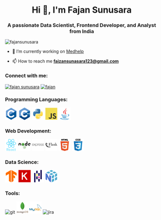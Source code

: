 <h1 align="center">Hi 👋, I'm Fajan Sunusara</h1>
<h3 align="center">A passionate Data Scientist, Frontend Developer, and Analyst from India</h3>

<p align="left"> <img src="https://komarev.com/ghpvc/?username=fajansunusara&label=Profile%20views&color=0e75b6&style=flat" alt="fajansunusara" /> </p>

- 🔭 I’m currently working on [Medhelp](https://github.com/FajanSunusara/Medelp.git)

- 📫 How to reach me **faizansunasara123@gmail.com**

<h3 align="left">Connect with me:</h3>
<p align="left">
<a href="https://linkedin.com/in/fajan sunusara" target="blank"><img align="center" src="https://raw.githubusercontent.com/rahuldkjain/github-profile-readme-generator/master/src/images/icons/Social/linked-in-alt.svg" alt="fajan sunusara" height="30" width="40" /></a>
<a href="https://www.leetcode.com/fajan" target="blank"><img align="center" src="https://raw.githubusercontent.com/rahuldkjain/github-profile-readme-generator/master/src/images/icons/Social/leet-code.svg" alt="fajan" height="30" width="40" /></a>
</p>

<h3 align="left">Programming Languages:</h3>
<p align="left"> 
  <img src="https://raw.githubusercontent.com/devicons/devicon/master/icons/c/c-original.svg" alt="c" width="40" height="40"/> 
  <img src="https://raw.githubusercontent.com/devicons/devicon/master/icons/cplusplus/cplusplus-original.svg" alt="cplusplus" width="40" height="40"/> 
  <img src="https://raw.githubusercontent.com/devicons/devicon/master/icons/python/python-original.svg" alt="python" width="40" height="40"/> 
  <img src="https://raw.githubusercontent.com/devicons/devicon/master/icons/javascript/javascript-original.svg" alt="javascript" width="40" height="40"/> 
  <img src="https://raw.githubusercontent.com/devicons/devicon/master/icons/java/java-original.svg" alt="java" width="40" height="40"/> 
</p>

<h3 align="left">Web Development:</h3>
<p align="left"> 
  <img src="https://raw.githubusercontent.com/devicons/devicon/master/icons/react/react-original-wordmark.svg" alt="react" width="40" height="40"/> 
  <img src="https://raw.githubusercontent.com/devicons/devicon/master/icons/nodejs/nodejs-original-wordmark.svg" alt="nodejs" width="40" height="40"/> 
  <img src="https://raw.githubusercontent.com/devicons/devicon/master/icons/express/express-original-wordmark.svg" alt="express" width="40" height="40"/> 
  <img src="https://raw.githubusercontent.com/devicons/devicon/master/icons/flask/flask-original-wordmark.svg" alt="flask" width="40" height="40"/> 
  <img src="https://raw.githubusercontent.com/devicons/devicon/master/icons/html5/html5-original-wordmark.svg" alt="html5" width="40" height="40"/> 
  <img src="https://raw.githubusercontent.com/devicons/devicon/master/icons/css3/css3-original-wordmark.svg" alt="css3" width="40" height="40"/> 
</p>

<h3 align="left">Data Science:</h3>
<p align="left"> 
  <img src="https://raw.githubusercontent.com/devicons/devicon/master/icons/tensorflow/tensorflow-original.svg" alt="tensorflow" width="40" height="40"/> 
  <img src="https://raw.githubusercontent.com/devicons/devicon/master/icons/keras/keras-original.svg" alt="keras" width="40" height="40"/> 
  <img src="https://raw.githubusercontent.com/devicons/devicon/master/icons/pandas/pandas-original.svg" alt="pandas" width="40" height="40"/> 
  <img src="https://raw.githubusercontent.com/devicons/devicon/master/icons/numpy/numpy-original.svg" alt="numpy" width="40" height="40"/> 
</p>

<h3 align="left">Tools:</h3>
<p align="left"> 
  <img src="https://www.vectorlogo.zone/logos/git-scm/git-scm-icon.svg" alt="git" width="40" height="40"/> 
  <img src="https://raw.githubusercontent.com/devicons/devicon/master/icons/mongodb/mongodb-original-wordmark.svg" alt="mongodb" width="40" height="40"/> 
  <img src="https://raw.githubusercontent.com/devicons/devicon/master/icons/mysql/mysql-original-wordmark.svg" alt="mysql" width="40" height="40"/> 
  <img src="https://upload.wikimedia.org/wikipedia/commons/3/3d/JIRA_logo.svg" alt="jira" width="40" height="40"/> 
</p>

<p><img align="left" src="https://github-readme-stats.vercel.app/api/top-langs?username=f
